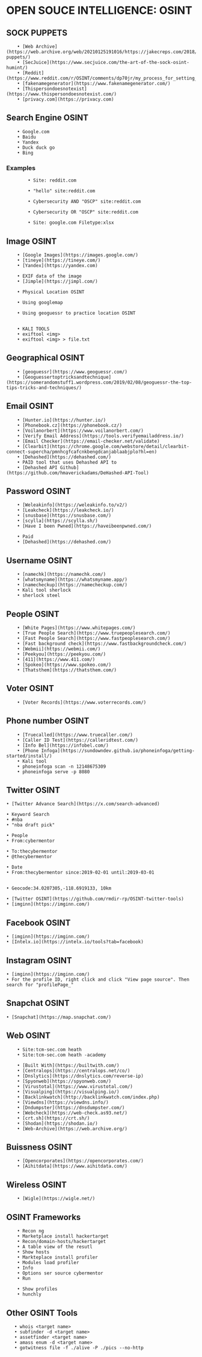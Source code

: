 # OPEN SOUCE INTELLIGENCE: OSINT

## SOCK PUPPETS
        • [Web Archive](https://web.archive.org/web/20210125191016/https://jakecreps.com/2018/11/02/sock-puppets/)
        • [SecJuice](https://www.secjuice.com/the-art-of-the-sock-osint-humint/)
        • [Reddit](https://www.reddit.com/r/OSINT/comments/dp70jr/my_process_for_setting_up_anonymous_sockpuppet/)
        • [fakenamegenerator](https://www.fakenamegenerator.com/)
        • [Thispersondoesnotexist](https://www.thispersondoesnotexist.com/)
        • [privacy.com](https://privacy.com)
    
## Search Engine OSINT

        • Google.com
        • Baidu
        • Yandex
        • Duck duck go
        • Bing
    
### Examples
            • Site: reddit.com
        
            • "hello" site:reddit.com
        
            • Cybersecurity AND "OSCP" site:reddit.com
        
            • Cybersecurity OR "OSCP" site:reddit.com
        
            • Site: google.com Filetype:xlsx

## Image OSINT

        • [Google Images](https://images.google.com/)
        • [tineye](https://tineye.com/)
        • [Yandex](https://yandex.com)
    
        • EXIF data of the image
        • [Jimple](https://jimpl.com/)
    
        • Physical Location OSINT
    
        • Using googlemap
    
        • Using geoguessr to practice location OSINT
    
    
        • KALI TOOLS
        • exiftool <img>
        • exiftool <img> > file.txt

## Geographical OSINT

        • [geoguessr](https://www.geoguessr.com/)
        • [Geoguessertoptricksandtechnique](https://somerandomstuff1.wordpress.com/2019/02/08/geoguessr-the-top-tips-tricks-and-techniques/)

## Email OSINT
        • [Hunter.io](https://hunter.io/)
        • [Phonebook.cz](https://phonebook.cz/)
        • [Voilanorbert](https://www.voilanorbert.com/)
        • [Verify Email Address](https://tools.verifyemailaddress.io/)
        • [Email Checker](https://email-checker.net/validate)
        • [Clearbit](https://chrome.google.com/webstore/detail/clearbit-connect-supercha/pmnhcgfcafcnkbengdcanjablaabjplo?hl=en)
        • [Dehashed](https://dehashed.com/)
        • PAID tool that uses Dehashed API to 
        • [Dehashed API Github](https://github.com/hmaverickadams/DeHashed-API-Tool)

## Password OSINT
        • [Weleakinfo](https://weleakinfo.to/v2/)
        • [Leakcheck](https://leakcheck.io/)
        • [snusbase](https://snusbase.com/)
        • [scylla](https://scylla.sh/)
        • [Have I been Pwned](https://haveibeenpwned.com/)
    
        • Paid
        • [Dehashed](https://dehashed.com/)

## Username OSINT
        • [namechk](https://namechk.com/)
        • [whatsmyname](https://whatsmyname.app/)
        • [namecheckup](https://namecheckup.com/)
        • Kali tool sherlock
        • sherlock steel

## People OSINT
        • [White Pages](https://www.whitepages.com/)
        • [True People Search](https://www.truepeoplesearch.com/)
        • [Fast People Search](https://www.fastpeoplesearch.com/)
        • [Fast background check](https://www.fastbackgroundcheck.com/)
        • [Webmii](https://webmii.com/)
        • [Peekyou](https://peekyou.com/)
        • [411](https://www.411.com/)
        • [Spokeo](https://www.spokeo.com/)
        • [Thatsthem](https://thatsthem.com/)
## Voter OSINT
        • [Voter Records](https://www.voterrecords.com/)

## Phone number OSINT
        • [Truecalled](https://www.truecaller.com/)
        • [Caller ID Test](https://calleridtest.com/)
        • [Info Bel](https://infobel.com/)
        • [Phone Infoga](https://sundowndev.github.io/phoneinfoga/getting-started/install/)
        • Kali tool
        • phoneinfoga scan -n 12148675309
        • phoneinfoga serve -p 8080

## Twitter OSINT
    • [Twitter Advance Search](https://x.com/search-advanced)

    • Keyword Search
    • #nba  
    • "nba draft pick"

    • People
    • From:cybermentor

    • To:thecybermentor
    • @thecybermentor

    • Date
    • From:thecybermentor since:2019-02-01 until:2019-03-01


    • Geocode:34.0207305,-118.6919133, 10km

    • [Twitter OSINT](https://github.com/rmdir-rp/OSINT-twitter-tools)
    • [imginn](https://imginn.com/)

## Facebook OSINT
    • [imginn](https://imginn.com/)
    • [Intelx.io](https://intelx.io/tools?tab=facebook)

## Instagram OSINT
    • [imginn](https://imginn.com/)
    • For the profile ID, right click and click "View page source". Then search for "profilePage_"

## Snapchat OSINT
    • [Snapchat](https://map.snapchat.com/)

## Web OSINT
        • Site:tcm-sec.com heath
        • Site:tcm-sec.com heath -academy
    
        • [Built With](https://builtwith.com/)
        • [Centralops](https://centralops.net/co/)
        • [Dnslytics](https://dnslytics.com/reverse-ip)
        • [Spyonweb](https://spyonweb.com/)
        • [Virustotal](https://www.virustotal.com/)
        • [Visualping](https://visualping.io/)
        • [Backlinkwatch](http://backlinkwatch.com/index.php)
        • [Viewdns](https://viewdns.info/)
        • [Dndumpster](https://dnsdumpster.com/)
        • [Webcheck](https://web-check.as93.net/)
        • [crt.sh](https://crt.sh/)
        • [Shodan](https://shodan.io/)
        • [Web-Archive](https://web.archive.org/)

## Buissness OSINT
        • [Opencorporates](https://opencorporates.com/)
        • [Aihitdata](https://www.aihitdata.com/)

## Wireless OSINT
        • [Wigle](https://wigle.net/)

## OSINT Frameworks
        • Recon ng
        • Marketplace install hackertarget
        • Recon/domain-hosts/hackertarget
        • A table view of the resutl
        • Show hosts
        • Markteplace install profiler
        • Modules load profiler
        • Info
        • Options ser source cybermentor
        • Run
        
        • Show profiles
        • hunchly

## Other OSINT Tools
       • whois <target name>
       • subfinder -d <target name>
       • assetfinder <target name>
       • amass enum -d <target name>
       • gotwitness file -f ./alive -P ./pics --no-http

     

